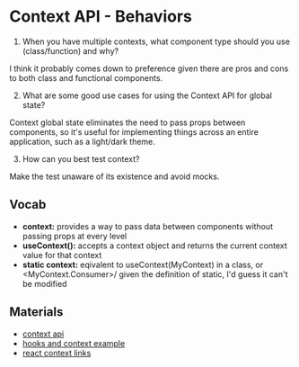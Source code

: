 # Context API - Behaviors

1. When you have multiple contexts, what component type should you use (class/function) and why?

I think it probably comes down to preference given there are pros and cons to both class and functional components. 

2. What are some good use cases for using the Context API for global state?

Context global state eliminates the need to pass props between components, so it's useful for implementing things across an entire application, such as a light/dark theme. 

3. How can you best test context?

Make the test unaware of its existence and avoid mocks.

## Vocab

- **context:** provides a way to pass data between components without passing props at every level 
- **useContext():** accepts a context object and returns the current context value for that context
- **static context:** eqivalent to useContext(MyContext) in a class, or <MyContext.Consumer>/ given the definition of static, I'd guess it can't be modified

## Materials

- [context api](https://reactjs.org/docs/context.html)
- [hooks and context example](https://medium.com/swlh/snackbars-in-react-an-exercise-in-hooks-and-context-299b43fd2a2b)
- [react context links](https://github.com/diegohaz/awesome-react-context)

